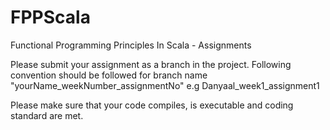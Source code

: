 # FPPScala
Functional Programming Principles In Scala - Assignments

Please submit your assignment as a branch in the project. Following convention should be followed for branch name "yourName_weekNumber_assignmentNo" e.g Danyaal_week1_assignment1

Please make sure that your code compiles, is executable and coding standard are met. 
